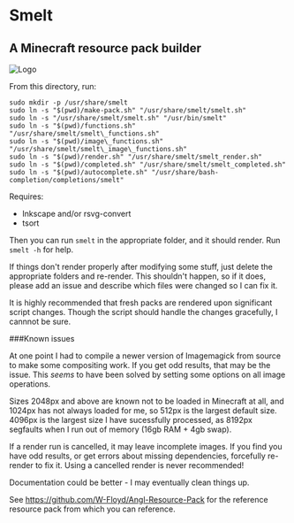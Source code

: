 # Smelt
## A Minecraft resource pack builder

![Logo](https://github.com/W-Floyd/smelt/raw/master/logo.png)

From this directory, run:

```
sudo mkdir -p /usr/share/smelt  
sudo ln -s "$(pwd)/make-pack.sh" "/usr/share/smelt/smelt.sh"  
sudo ln -s "/usr/share/smelt/smelt.sh" "/usr/bin/smelt"  
sudo ln -s "$(pwd)/functions.sh" "/usr/share/smelt/smelt\_functions.sh"  
sudo ln -s "$(pwd)/image\_functions.sh" "/usr/share/smelt/smelt\_image\_functions.sh"  
sudo ln -s "$(pwd)/render.sh" "/usr/share/smelt/smelt_render.sh"  
sudo ln -s "$(pwd)/completed.sh" "/usr/share/smelt/smelt_completed.sh"  
sudo ln -s "$(pwd)/autocomplete.sh" "/usr/share/bash-completion/completions/smelt"  
```

Requires:
* Inkscape and/or rsvg-convert
* tsort

Then you can run `smelt` in the appropriate folder, and it should render.
Run `smelt -h` for help. 

If things don't render properly after modifying some stuff, just delete the appropriate folders and re-render. This shouldn't happen, so if it does, please add an issue and describe which files were changed so I can fix it.

It is highly recommended that fresh packs are rendered upon significant script changes. Though the script should handle the changes gracefully, I cannnot be sure.

###Known issues

At one point I had to compile a newer version of Imagemagick from source to make some compositing work. If you get odd results, that may be the issue. This *seems* to have been solved by setting some options on all image operations.

Sizes 2048px and above are known not to be loaded in Minecraft at all, and 1024px has not always loaded for me, so 512px is the largest default size. 4096px is the largest size I have sucessfully processed, as 8192px segfaults when I run out of memory (16gb RAM + 4gb swap).

If a render run is cancelled, it may leave incomplete images. If you find you have odd results, or get errors about missing dependencies, forcefully re-render to fix it. Using a cancelled render is never recommended!

Documentation could be better - I may eventually clean things up.

See https://github.com/W-Floyd/Angl-Resource-Pack for the reference resource pack from which you can reference.
